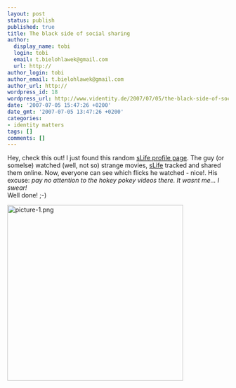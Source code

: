 ```yaml
---
layout: post
status: publish
published: true
title: The black side of social sharing
author:
  display_name: tobi
  login: tobi
  email: t.bielohlawek@gmail.com
  url: http://
author_login: tobi
author_email: t.bielohlawek@gmail.com
author_url: http://
wordpress_id: 18
wordpress_url: http://www.videntity.de/2007/07/05/the-black-side-of-social-sharing/
date: '2007-07-05 15:47:26 +0200'
date_gmt: '2007-07-05 13:47:26 +0200'
categories:
- identity matters
tags: []
comments: []
---
```

<p>Hey, check this out! I just found this random <a href="http://www.slifeshare.com/user/zer0one">sLife profile page</a>. The guy (or somelse) watched (well, not so) strange movies, <a href="http://www.slifelabs.com/slife/">sLife</a> tracked and shared them online. Now, everyone can see which flicks he watched - nice!. His excuse: <em>pay no attention to the hokey pokey videos there. It wasnt me... I swear!</em><br />
Well done! ;-)</p>
<p><a href='http://www.videntity.de/wp-content/blogs.dir/2/files/2007/07/picture-1.png' title='picture-1.png'><img src='http://www.videntity.de/wp-content/blogs.dir/2/files/2007/07/picture-1.png' width="400" alt='picture-1.png' /></a></p>
